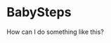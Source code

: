 # BabySteps
How can I do something like this?

<Style x:Key="PopupStyle" BasedOn="{StaticResource {x:Type Popup}}">
        <Style.Setters>
            <Setter Property="Template">
                <Setter.Value>
                    <Grid>

                    </Grid>
                </Setter.Value>
            </Setter>
        </Style.Setters>
</Style>
